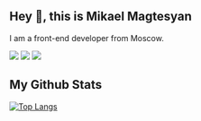 ## Hey 👋, this is Mikael Magtesyan
<p align='left'>I am a front-end developer from Moscow.</p>
<a target="_blank" href="https://t.me/magtesyan"><img src="https://img.shields.io/badge/Telegram-000000?style=plastic&logo=Telegram&labelColor=blue"/></a>
<a target="_blank" href="mailto:mmagtesyan@gmail.com"><img src="https://img.shields.io/badge/Gmail-000000?style=plastic&logo=Gmail&labelColor=lightgray"/></a>
<a target="_blank" href="https://www.codewars.com/users/magtesyan"><img src="https://www.codewars.com/users/magtesyan/badges/micro"/></a><br>

## My Github Stats

[![Top Langs](https://github-readme-stats.vercel.app/api/top-langs/?username=magtesyan&layout=compact)](https://github.com/magtesyan/github-readme-stats)
